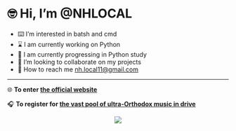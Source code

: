 # 🤓 Hi, I’m @NHLOCAL
- ⌨️ I’m interested in batsh and cmd
- ⌛ I am currently working on Python
- 📖 I am currently progressing in Python study
- 🤝 I’m looking to collaborate on my projects
- 📨 How to reach me nh.local11@gmail.com

---

🌐 **To enter [the official website](https://nhlocal.github.io/)**

🎧 **To register for [the vast pool of ultra-Orthodox music in drive](https://forms.gle/3oj9pobJrwf3zvqk8)**

<p align="center">
  <a href="https://skillicons.dev">
    <img src="https://skillicons.dev/icons?i=py,html,css,bash" />
  </a>
</p>
